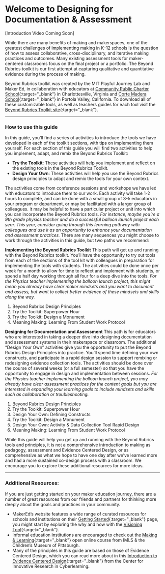 # Welcome to Designing for Documentation & Assessment

[Introduction Video Coming Soon]

While there are many benefits of making and makerspaces, one of the greatest challenges of implementing making in K–12 schools is the question of how to assess collaborative, cross-disciplinary, and iterative making practices and outcomes. Many existing assessment tools for maker-centered classrooms focus on the final project or a portfolio. The Beyond Rubrics toolkit is our first attempt at capturing qualitative and quantitative evidence during the process of making.

Beyond Rubrics toolkit was created by the MIT Playful Journey Lab and Maker Ed, in collaboration with educators at [Community Public Charter School](https://www.k12albemarle.org/school/cpcs/Pages/default.aspx){:target="_blank"} in Charlottesville, Virginia and [Corte Madera School](http://cms.pvsd.net/){:target="_blank"} in Portola Valley, California. To download all of these customizable tools, as well as teachers guides for each tool visit the [Beyond Rubrics Toolkit site](http://www.makered.org/beyondrubrics){:target="_blank"}.

***

### How to use this guide
In this guide, you’ll find a series of activities to introduce the tools we have developed in each of the toolkit sections, with tips on implementing them yourself. For each section of this guide you will find two activities to help you implement, adapt, and remix the Beyond Rubrics Toolkit:
  - **Try the Toolkit**: These activities will help you implement and reflect on the existing tools in the Beyond Rubrics Toolkit.
  - **Design Your Own**: These activities will help you use the Beyond Rubrics design principles to adapt and remix the tools for your own context.

The activities come from conference sessions and workshops we have led with educators to introduce them to our work. Each activity will take 1-2 hours to complete, and can be done with a small group of 3-5 educators in your program or department, or may be facilitated with a larger group of colleagues.
It may be helpful to have a particular project or unit into which you can incorporate the Beyond Rubrics tools. *For instance, maybe you’re a 9th grade physics teacher and do a successful balloon launch project each year. This year, consider going through this learning pathway with colleagues and use it as an opportunity to enhance your documentation and assessment practices.*
There are many sequences you might choose to work through the activities in this guide, but two paths we recommend:

**Implementing the Beyond Rubrics Toolkit**
This path will get up and running with the Beyond Rubrics toolkit. You’ll have the opportunity to try out tools from each of the sections of the tool kit with colleagues in preparation for implementing the tools with students. The activities could be done once per week for a month to allow for time to reflect and implement with students, or spend a half day working through all four for a deep dive into the tools.
*For the Physics teacher implementing the balloon launch project, this might mean you already have clear maker mindsets and you want to document and assess, but want to collect better evidence of these mindsets and skills along the way.*
1. Beyond Rubrics Design Principles
2. Try the Toolkit: Superpower Hour
3. Try the Toolkit: Design a Monument
4. Meaning Making: Learning From Student Work Protocol

**Designing for Documentation and Assessment**
This path is for educators who are interested in taking a deeper dive into designing documentation and assessment systems in their makerspace or classroom. The additional “Design Your Own” activities give you the opportunity to put the Beyond Rubrics Design Principles into practice. You’ll spend time defining your own constructs, and participate in a rapid design session to support remixing or redesigning evidence collection tools. The activities should be done over the course of several weeks (or a full semester) so that you have the opportunity to engage in design and implementation between sessions.
*For the Physics teacher implementing the balloon launch project, you may already have clear assessment practices for the content goals but you are interested in expanding your learning goals to include mindsets and skills such as collaboration or troubleshooting.*
1. Beyond Rubrics Design Principles
2. Try the Toolkit: Superpower Hour
3. Design Your Own: Defining Constructs
4. Try the Toolkit: Design a Monument
5. Design Your Own: Activity & Data Collection Tool Rapid Design
6. Meaning Making: Learning From Student Work Protocol

While this guide will help you get up and running with the Beyond Rubrics tools and principles, it is not a comprehensive introduction to making as pedagogy, assessment and Evidence Centered Design, or as comprehensive as what we hope to have one day after we’ve learned more and had a more sustained co-design process with a classroom. We encourage you to explore these additional resources for more ideas.

***

### Additional Resources:
If you are just getting started on your maker education journey, there are a number of great resources from our friends and partners for thinking more deeply about the goals and practices in your community.
- MakerEd’s website features a wide range of curated resources for schools and institutions on their [Getting Started](https://makered.org/resources/getting-started/){:target="_blank"} page, you might start by exploring the why and how with the [Visioning Tool](https://makered.org/resources/getting-started-visioning/){:target="_blank"}.
- Informal education institutions are encouraged to check out the [Making & Learning](http://p2pu.github.io/makingandlearning/){:target="_blank"} open online course from IMLS & the Children’s Museum of Pittsburgh.
- Many of the principles in this guide are based on those of Evidence Centered Design, which you can read more about in this [Introduction to Evidence Centered Design](https://circlcenter.org/evidence-centered-design/){:target="_blank"} from the Center for Innovative Research in Cyberlearning.

